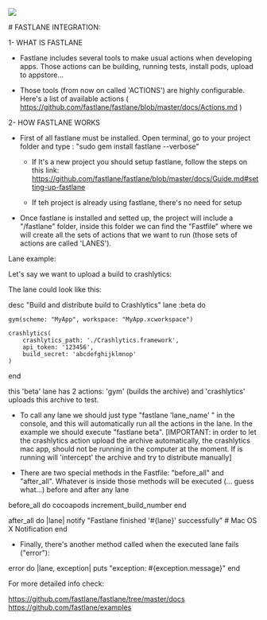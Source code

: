 ![](http://cl.ly/47422U3i172J/letgo-ios-logo.png)


# FASTLANE INTEGRATION:

1- WHAT IS FASTLANE

- Fastlane includes several tools to make usual actions when developing apps.  Those actions can be building, running tests, install pods, upload to appstore...

- Those tools (from now on called 'ACTIONS') are highly configurable.  Here's a list of available actions ( https://github.com/fastlane/fastlane/blob/master/docs/Actions.md )



2- HOW FASTLANE WORKS

- First of all fastlane must be installed.  Open terminal, go to your project folder and type :  "sudo gem install fastlane --verbose"

	- If It's a new project you should setup fastlane, follow the steps on this link: https://github.com/fastlane/fastlane/blob/master/docs/Guide.md#setting-up-fastlane

	- If teh project is already using fastlane, there's no need for setup

- Once fastlane is installed and setted up, the project will include a "/fastlane" folder, inside this folder we can find the "Fastfile" where we will create all the sets of actions that we want to run (those sets of actions are called 'LANES').

Lane example:

Let's say we want to upload a build to crashlytics:

The lane could look like this:

desc "Build and distribute build to Crashlytics"
  lane :beta do
    
    gym(scheme: "MyApp", workspace: "MyApp.xcworkspace")

    crashlytics(
  		crashlytics_path: './Crashlytics.framework',
  		api_token: '123456',
	  	build_secret: 'abcdefghijklmnop'
	)
  end

this 'beta' lane has 2 actions: 'gym' (builds the archive) and 'crashlytics' uploads this archive to test.


- To call any lane we should just type "fastlane 'lane_name' " in the console, and this will automatically run all the actions in the lane.  In the example we should execute "fastlane beta". [IMPORTANT: in order to let the crashlytics action upload the archive automatically, the crashlytics mac app, should not be running in the computer at the moment.  If is running will 'intercept' the archive and try to distribute manually]

- There are two special methods in the Fastfile: "before_all" and "after_all".  Whatever is inside those methods will be executed (... guess what...) before and after any lane

before_all do
    cocoapods
    increment_build_number
  end

after_all do |lane|
    notify "Fastlane finished '#{lane}' successfully" # Mac OS X Notification
  end


- Finally, there's another method called when the executed lane fails ("error"):

error do |lane, exception|
 	puts "exception: #{exception.message}"
  end


For more detailed info check:

https://github.com/fastlane/fastlane/tree/master/docs
https://github.com/fastlane/examples


